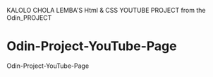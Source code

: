 KALOLO CHOLA LEMBA'S Html & CSS YOUTUBE PROJECT from the Odin_PROJECT
# Odin-Project-YouTube-Page
Odin-Project-YouTube-Page
